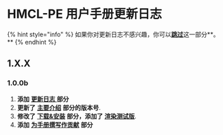 # HMCL-PE 用户手册更新日志

{% hint style="info" %}
如果你对更新日志不感兴趣，你可以[**跳过**](../xia-zai-an-zhuang/download.md)这一部分**。**
{% endhint %}

## 1.X.X

### 1.0.0b

1. **添加** [**更新日志** ](hmclpe-yong-hu-shou-ce-geng-xin-ri-zhi.md)**部分**
2. **更新了** [**主要介绍**](broken-reference) **部分的版本号**.
3. **修改了** [**下载&安装**](../xia-zai-an-zhuang/download.md) **部分，添加了** [**渲染测试版**](../xia-zai-an-zhuang/download.md#beta-version-provided-by-legacygamerhd).
4. **添加** [**为手册撰写作贡献**](dui-shou-ce-zhuan-xie-zuo-gong-xian.md) **部分**
